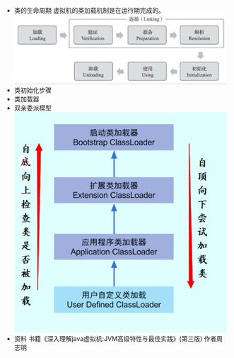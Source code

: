 - 类的生命周期
  虚拟机的类加载机制是在运行期完成的。
  ![类的生命周期.png](../assets/类的生命周期_1653383997296_0.png)
- 类初始化步骤
- 类加载器
- 双亲委派模型
  ![classloader_双亲委派模型.png](../assets/classloader_WPS图片_1653383277416_0.png)
- 资料
  书籍《深入理解java虚拟机:JVM高级特性与最佳实践》(第三版) 作者周志明